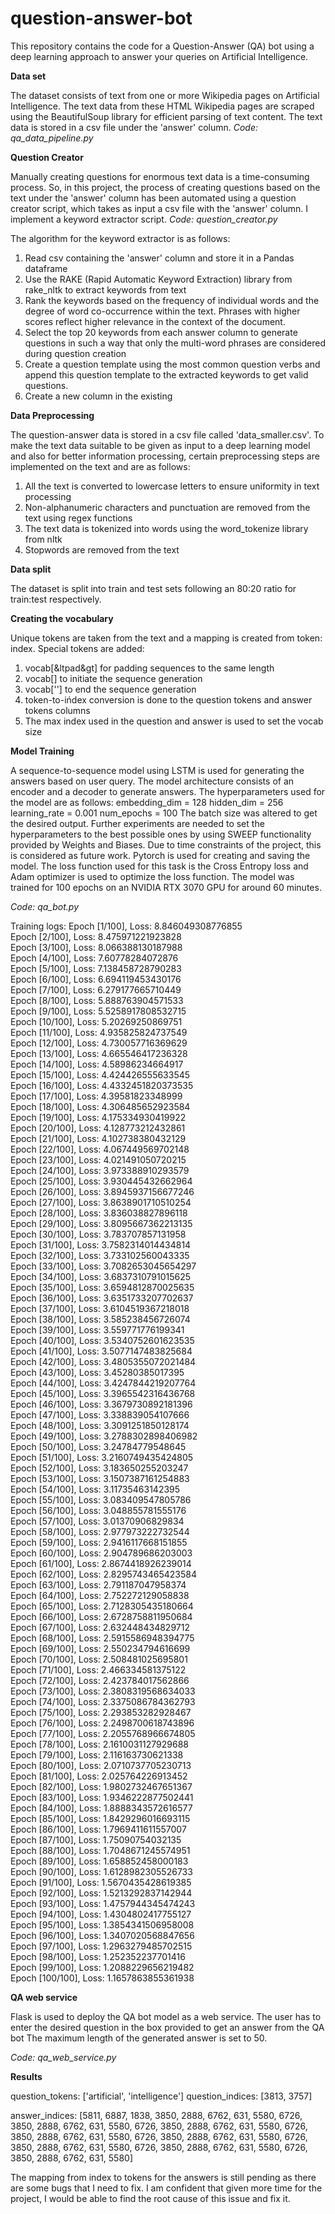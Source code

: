 # question-answer-bot
This repository contains the code for a Question-Answer (QA) bot using a deep learning approach to answer your queries on Artificial Intelligence. 


**Data set**

The dataset consists of text from one or more Wikipedia pages on Artificial Intelligence. The text data from these HTML Wikipedia pages are scraped using the BeautifulSoup library for efficient parsing of text content. The text data is stored in a csv file under the 'answer' column. *Code: qa_data_pipeline.py*

**Question Creator**

Manually creating questions for enormous text data is a time-consuming process. So, in this project, the process of creating questions based on the text under the 'answer' column has been automated using a question creator script, which takes as input a csv file with the 'answer' column. I implement a keyword extractor script. *Code: question_creator.py*

The algorithm for the keyword extractor is as follows:
1. Read csv containing the 'answer' column and store it in a Pandas dataframe
2. Use the RAKE (Rapid Automatic Keyword Extraction) library from rake_nltk to extract keywords from text
3. Rank the keywords based on the frequency of individual words and the degree of word co-occurrence within the text. Phrases with higher scores reflect higher relevance in the context of the document.
4. Select the top 20 keywords from each answer column to generate questions in such a way that only the multi-word phrases are considered during question creation
5. Create a question template using the most common question verbs and append this question template to the extracted keywords to get valid questions.
6. Create a new column in the existing 

**Data Preprocessing**

The question-answer data is stored in a csv file called 'data_smaller.csv'. To make the text data suitable to be given as input to a deep learning model and also for better information processing, certain preprocessing steps are implemented on the text and are as follows:
1. All the text is converted to lowercase letters to ensure uniformity in text processing
2. Non-alphanumeric characters and punctuation are removed from the text using regex functions
3. The text data is tokenized into words using the word_tokenize library from nltk
4. Stopwords are removed from the text

**Data split**

The dataset is split into train and test sets following an 80:20 ratio for train:test respectively.

**Creating the vocabulary**

Unique tokens are taken from the text and a mapping is created from token: index.
Special tokens are added:
1. vocab[&ltpad&gt] for padding sequences to the same length
2. vocab[<start>] to initiate the sequence generation
3. vocab['<end>'] to end the sequence generation
4. token-to-ińdex conversion is done to the question tokens and answer tokens columns
5. The max index used in the question and answer is used to set the vocab size

**Model Training**

A sequence-to-sequence model using LSTM is used for generating the answers based on user query. The model architecture consists of an encoder and a decoder to generate answers.
The hyperparameters used for the model are as follows:
embedding_dim = 128
hidden_dim = 256
learning_rate = 0.001
num_epochs = 100
The batch size was altered to get the desired output. 
Further experiments are needed to set the hyperparameters to the best possible ones by using SWEEP functionality provided by Weights and Biases. Due to time constraints of the project, this is considered as future work.
Pytorch is used for creating and saving the model.
The loss function used for this task is the Cross Entropy loss and Adam optimizer is used to optimize the loss function.
The model was trained for 100 epochs on an NVIDIA RTX 3070 GPU for around 60 minutes.

*Code: qa_bot.py*

Training logs:
Epoch [1/100], Loss: 8.846049308776855  
Epoch [2/100], Loss: 8.475971221923828  
Epoch [3/100], Loss: 8.066388130187988  
Epoch [4/100], Loss: 7.60778284072876  
Epoch [5/100], Loss: 7.138458728790283  
Epoch [6/100], Loss: 6.694119453430176  
Epoch [7/100], Loss: 6.279177665710449  
Epoch [8/100], Loss: 5.888763904571533  
Epoch [9/100], Loss: 5.5258917808532715  
Epoch [10/100], Loss: 5.20269250869751  
Epoch [11/100], Loss: 4.935825824737549  
Epoch [12/100], Loss: 4.730057716369629  
Epoch [13/100], Loss: 4.665546417236328  
Epoch [14/100], Loss: 4.58986234664917  
Epoch [15/100], Loss: 4.424426555633545  
Epoch [16/100], Loss: 4.4332451820373535  
Epoch [17/100], Loss: 4.39581823348999  
Epoch [18/100], Loss: 4.306485652923584  
Epoch [19/100], Loss: 4.175334930419922  
Epoch [20/100], Loss: 4.128773212432861  
Epoch [21/100], Loss: 4.102738380432129  
Epoch [22/100], Loss: 4.067449569702148  
Epoch [23/100], Loss: 4.021491050720215  
Epoch [24/100], Loss: 3.973388910293579  
Epoch [25/100], Loss: 3.930445432662964  
Epoch [26/100], Loss: 3.8945937156677246  
Epoch [27/100], Loss: 3.8638901710510254  
Epoch [28/100], Loss: 3.836038827896118  
Epoch [29/100], Loss: 3.8095667362213135  
Epoch [30/100], Loss: 3.783707857131958  
Epoch [31/100], Loss: 3.7582314014434814  
Epoch [32/100], Loss: 3.733102560043335  
Epoch [33/100], Loss: 3.7082653045654297  
Epoch [34/100], Loss: 3.6837310791015625  
Epoch [35/100], Loss: 3.6594812870025635  
Epoch [36/100], Loss: 3.6351733207702637  
Epoch [37/100], Loss: 3.6104519367218018  
Epoch [38/100], Loss: 3.585238456726074  
Epoch [39/100], Loss: 3.559771776199341  
Epoch [40/100], Loss: 3.5340752601623535  
Epoch [41/100], Loss: 3.5077147483825684  
Epoch [42/100], Loss: 3.4805355072021484  
Epoch [43/100], Loss: 3.45280385017395  
Epoch [44/100], Loss: 3.4247844219207764  
Epoch [45/100], Loss: 3.3965542316436768  
Epoch [46/100], Loss: 3.3679730892181396  
Epoch [47/100], Loss: 3.338839054107666  
Epoch [48/100], Loss: 3.3091251850128174  
Epoch [49/100], Loss: 3.2788302898406982  
Epoch [50/100], Loss: 3.24784779548645  
Epoch [51/100], Loss: 3.2160749435424805  
Epoch [52/100], Loss: 3.183650255203247  
Epoch [53/100], Loss: 3.1507387161254883  
Epoch [54/100], Loss: 3.11735463142395  
Epoch [55/100], Loss: 3.083409547805786  
Epoch [56/100], Loss: 3.048855781555176  
Epoch [57/100], Loss: 3.01370906829834  
Epoch [58/100], Loss: 2.977973222732544  
Epoch [59/100], Loss: 2.9416117668151855  
Epoch [60/100], Loss: 2.904789686203003  
Epoch [61/100], Loss: 2.8674418926239014  
Epoch [62/100], Loss: 2.8295743465423584  
Epoch [63/100], Loss: 2.791187047958374  
Epoch [64/100], Loss: 2.752272129058838  
Epoch [65/100], Loss: 2.7128305435180664  
Epoch [66/100], Loss: 2.6728758811950684  
Epoch [67/100], Loss: 2.632448434829712  
Epoch [68/100], Loss: 2.5915586948394775  
Epoch [69/100], Loss: 2.550234794616699  
Epoch [70/100], Loss: 2.508481025695801  
Epoch [71/100], Loss: 2.466334581375122  
Epoch [72/100], Loss: 2.423784017562866  
Epoch [73/100], Loss: 2.3808319568634033  
Epoch [74/100], Loss: 2.3375086784362793  
Epoch [75/100], Loss: 2.293853282928467  
Epoch [76/100], Loss: 2.2498700618743896  
Epoch [77/100], Loss: 2.2055768966674805  
Epoch [78/100], Loss: 2.1610031127929688  
Epoch [79/100], Loss: 2.116163730621338  
Epoch [80/100], Loss: 2.0710737705230713  
Epoch [81/100], Loss: 2.025764226913452  
Epoch [82/100], Loss: 1.9802732467651367  
Epoch [83/100], Loss: 1.9346222877502441  
Epoch [84/100], Loss: 1.8888343572616577  
Epoch [85/100], Loss: 1.8429296016693115  
Epoch [86/100], Loss: 1.7969411611557007  
Epoch [87/100], Loss: 1.75090754032135  
Epoch [88/100], Loss: 1.7048671245574951  
Epoch [89/100], Loss: 1.658852458000183  
Epoch [90/100], Loss: 1.6128982305526733  
Epoch [91/100], Loss: 1.5670435428619385  
Epoch [92/100], Loss: 1.5213292837142944  
Epoch [93/100], Loss: 1.4757944345474243  
Epoch [94/100], Loss: 1.4304802417755127  
Epoch [95/100], Loss: 1.3854341506958008  
Epoch [96/100], Loss: 1.3407020568847656  
Epoch [97/100], Loss: 1.2963279485702515  
Epoch [98/100], Loss: 1.252352237701416  
Epoch [99/100], Loss: 1.2088229656219482  
Epoch [100/100], Loss: 1.1657863855361938  

**QA web service**

Flask is used to deploy the QA bot model as a web service.
The user has to enter the desired question in the box provided to get an answer from the QA bot
The maximum length of the generated answer is set to 50.

*Code: qa_web_service.py*

**Results**

question_tokens:  ['artificial', 'intelligence']
question_indices:  [3813, 3757]

answer_indices:  [5811, 6887, 1838, 3850, 2888, 6762, 631, 5580, 6726, 3850, 2888, 6762, 631, 5580, 6726, 3850, 2888, 6762, 631, 5580, 6726, 3850, 2888, 6762, 631, 5580, 6726, 3850, 2888, 6762, 631, 5580, 6726, 3850, 2888, 6762, 631, 5580, 6726, 3850, 2888, 6762, 631, 5580, 6726, 3850, 2888, 6762, 631, 5580]

The mapping from index to tokens for the answers is still pending as there are some bugs that I need to fix. I am confident that given more time for the project, I would be able to find the root cause of this issue and fix it.






